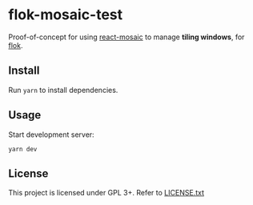 # flok-mosaic-test

Proof-of-concept for using
[react-mosaic](https://github.com/nomcopter/react-mosaic) to manage **tiling
windows**, for [flok](https://github.com/munshkr/flok).


## Install

Run `yarn` to install dependencies.


## Usage

Start development server:

```
yarn dev
```


## License

This project is licensed under GPL 3+. Refer to [LICENSE.txt](LICENSE.txt)
